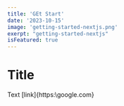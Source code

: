 ```yaml
---
title: 'GEt Start'
date: '2023-10-15'
image: 'getting-started-nextjs.png'
exerpt: "getting-started-nextjs"
isFeatured: true
---
```

# Title


Text [link]{https:\\google.com}